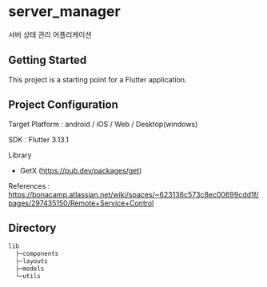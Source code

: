 # server_manager

서버 상태 관리 어플리케이션

## Getting Started

This project is a starting point for a Flutter application.

## Project Configuration

Target Platform : android / iOS / Web / Desktop(windows)

SDK : Flutter 3.13.1

Library

- GetX (https://pub.dev/packages/get)

References : https://bonacamp.atlassian.net/wiki/spaces/~623136c573c8ec00699cdd1f/pages/297435150/Remote+Service+Control

## Directory

```bash
lib
  ├─components
  ├─layouts
  ├─models
  └─utils
```
